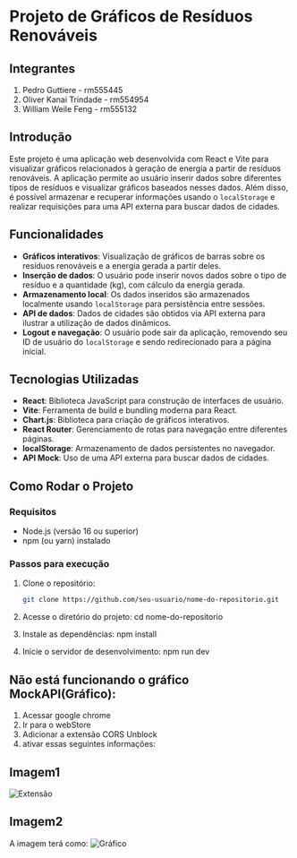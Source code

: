 # Projeto de Gráficos de Resíduos Renováveis

## Integrantes
1. Pedro Guttiere - rm555445
2. Oliver Kanai Trindade - rm554954
3. William Weile Feng - rm555132

## Introdução
Este projeto é uma aplicação web desenvolvida com React e Vite para visualizar gráficos relacionados à geração de energia a partir de resíduos renováveis. A aplicação permite ao usuário inserir dados sobre diferentes tipos de resíduos e visualizar gráficos baseados nesses dados. Além disso, é possível armazenar e recuperar informações usando o `localStorage` e realizar requisições para uma API externa para buscar dados de cidades.

## Funcionalidades

- **Gráficos interativos**: Visualização de gráficos de barras sobre os resíduos renováveis e a energia gerada a partir deles.
- **Inserção de dados**: O usuário pode inserir novos dados sobre o tipo de resíduo e a quantidade (kg), com cálculo da energia gerada.
- **Armazenamento local**: Os dados inseridos são armazenados localmente usando `localStorage` para persistência entre sessões.
- **API de dados**: Dados de cidades são obtidos via API externa para ilustrar a utilização de dados dinâmicos.
- **Logout e navegação**: O usuário pode sair da aplicação, removendo seu ID de usuário do `localStorage` e sendo redirecionado para a página inicial.

## Tecnologias Utilizadas

- **React**: Biblioteca JavaScript para construção de interfaces de usuário.
- **Vite**: Ferramenta de build e bundling moderna para React.
- **Chart.js**: Biblioteca para criação de gráficos interativos.
- **React Router**: Gerenciamento de rotas para navegação entre diferentes páginas.
- **localStorage**: Armazenamento de dados persistentes no navegador.
- **API Mock**: Uso de uma API externa para buscar dados de cidades.

## Como Rodar o Projeto

### Requisitos

- Node.js (versão 16 ou superior)
- npm (ou yarn) instalado

### Passos para execução

1. Clone o repositório:
   ```bash
   git clone https://github.com/seu-usuario/nome-do-repositorio.git

2. Acesse o diretório do projeto:
cd nome-do-repositorio

3. Instale as dependências:
npm install

4. Inicie o servidor de desenvolvimento:
npm run dev

## Não está funcionando o gráfico MockAPI(Gráfico):
1. Acessar google chrome
2. Ir para o webStore
3. Adicionar a extensão CORS Unblock
4. ativar essas seguintes informações:
## Imagem1
![Extensão](./extensao.png)

## Imagem2
A imagem terá como:
![Gráfico](./grafico.png)
